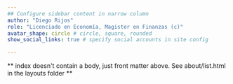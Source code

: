 ```yaml
---
## Configure sidebar content in narrow column
author: "Diego Rijos"
role: "Licenciado en Economía, Magister en Finanzas (c)"
avatar_shape: circle # circle, square, rounded
show_social_links: true # specify social accounts in site config

---
```


** index doesn't contain a body, just front matter above.
See about/list.html in the layouts folder **
